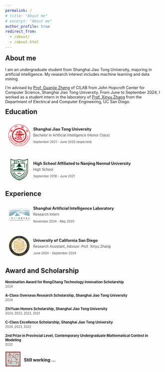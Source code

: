 ```yaml
---
permalink: /
# title: "About me"
# excerpt: "About me"
author_profile: true
redirect_from: 
  - /about/
  - /about.html
---
```


<h2 style="margin-top: 1px">About me</h2>
<p style="font-size: 0.9em;"> 
I am an undergraduate student from Shanghai Jiao Tong University, majoring in artificial intelligence. My research interest includes machine learning and data mining. 

<p style="font-size: 0.9em;"> 
I'm advised by <a href="https://jhc.sjtu.edu.cn/~gjzheng/">Prof. Guanjie Zheng</a> of CILAB from John Hopcroft Center for Computer Science, Shanghai Jiao Tong University. From June to September 2024, I worked as a student intern in the laboratory of <a href="http://xyzhang.ucsd.edu/">Prof. Xinyu Zhang</a> from the Department of Electrical and Computer Engineering, UC San Diego.
</p>

<h2 style="margin-top: 1px">Education</h2>

<div style="display: flex; align-items: center; padding: 10px; margin: 10px 0;">
    <img src="/images/sjtu.png" alt="Education Icon" style="width: 70px; height: 70px; margin-right: 10px; margin-bottom: 10px; object-fit: fill;">
    <div>
        <h3 style="margin: 0; font-size: 0.9em;">Shanghai Jiao Tong University</h3>
        <p style="margin: 5px 0; color: #444; font-size: 0.8em;">Bachelor in Artificial Intelligence (Honor Class)</p>
        <p style="color: #444; font-size: 0.7em;">September 2021 - June 2025 (expected)</p>
    </div>
</div>


<div style="display: flex; align-items: center; padding: 10px; margin: 10px 0;">
    <img src="/images/nsfz.png" alt="Education Icon" style="width: 70px; height: 70px; margin-right: 10px; margin-bottom: 10px; object-fit: fill;">
    <div>
        <h3 style="margin: 0; font-size: 0.9em;">High School Affiliated to Nanjing Normal University</h3>
        <p style="margin: 5px 0; color: #444; font-size: 0.8em;">High School</p>
        <p style="color: #444; font-size: 0.7em;">September 2018 - June 2021</p>
    </div>
</div>

<h2 style="margin-top: 1px">Experience</h2>

<div style="display: flex; align-items: center; padding: 10px; margin: 10px 0;">
    <img src="/images/shanghai-ailab.png" alt="Education Icon" style="width: 70px; height: 52px; margin-right: 10px; margin-bottom: 10px; object-fit: fill;">
    <div>
        <h3 style="margin: 0; font-size: 0.9em;">Shanghai Artificial Intelligence Laboratory</h3>
        <p style="margin: 5px 0; color: #444; font-size: 0.8em;">Research Intern</p>
        <p style="color: #444; font-size: 0.7em;">November 2024 - May 2025</p>
    </div>
</div>

<div style="display: flex; align-items: center; padding: 10px; margin: 10px 0;">
    <img src="/images/ucsd.svg" alt="Education Icon" style="width: 70px; height: 70px; margin-right: 10px; margin-bottom: 10px; object-fit: fill;">
    <div>
        <h3 style="margin: 0; font-size: 0.9em;">University of California San Diego</h3>
        <p style="margin: 5px 0; color: #444; font-size: 0.8em;">Research Assistant, Advisor: Prof. Xinyu Zhang</p>
        <p style="color: #444; font-size: 0.7em;">June 2024 - September 2024</p>
    </div>
</div>

<h2 style="margin-top: 1px">Award and Scholarship</h2>
<h4 style="margin: 0; font-size: 0.8em;">Nomination Award for RongChang Technology Innovation Scholarship</h4>
<p style="margin: 2px 0; margin-bottom: 16px; color: #444; font-size: 0.7em;">2024</p>
<h4 style="margin: 0; font-size: 0.8em;">A-Class Overseas Research Scholarship, Shanghai Jiao Tong University</h4>
<p style="margin: 2px 0; margin-bottom: 16px; color: #444; font-size: 0.7em;">2024</p>
<h4 style="margin: 0; font-size: 0.8em;">ZhiYuan Honors Scholarship, Shanghai Jiao Tong University</h4>
<p style="margin: 2px 0; margin-bottom: 16px; color: #444; font-size: 0.7em;">2024, 2023, 2022, 2021</p>
<h4 style="margin: 0; font-size: 0.8em;">C-Class Excellence Scholarship, Shanghai Jiao Tong University</h4>
<p style="margin: 2px 0; margin-bottom: 16px; color: #444; font-size: 0.7em;">2024, 2023, 2022</p>
<h4 style="margin: 0; font-size: 0.8em;">2nd Prize in Provincial Level, Contemporary Undergraduate Mathematical Contest in Modeling</h4>
<p style="margin: 2px 0; margin-bottom: 16px; color: #444; font-size: 0.7em;">2022</p>

<div style="display: flex; align-items: center; padding: 0px; margin: 14px 0;">
    <img src="/images/still-working.jpg" alt="Education Icon" style="width: 50px; height: 50px; margin-right: 10px; margin-bottom: 10px; object-fit: fill;">
    <div>
        <h3 style="margin: 0; font-size: 0.9em;"></h3>
        <p style="margin: 5px 0; font-size: 1.0em;"><b>Still working ...</b></p>
        <p style="color: #444; font-size: 0.7em;"></p>
    </div>
</div>
